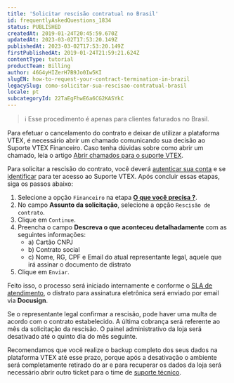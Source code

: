 ```yaml
---
title: 'Solicitar rescisão contratual no Brasil'
id: frequentlyAskedQuestions_1834
status: PUBLISHED
createdAt: 2019-01-24T20:45:59.670Z
updatedAt: 2023-03-02T17:53:20.149Z
publishedAt: 2023-03-02T17:53:20.149Z
firstPublishedAt: 2019-01-24T21:59:21.624Z
contentType: tutorial
productTeam: Billing
author: 46G4yHIZerH7B9Jo0Iw5KI
slugEN: how-to-request-your-contract-termination-in-brazil
legacySlug: como-solicitar-sua-rescisao-contratual-brasil
locale: pt
subcategoryId: 22TaEgFhwE6a6CG2KASYkC
---
```


> ℹ️ Esse procedimento é apenas para clientes faturados no Brasil.

Para efetuar o cancelamento do contrato e deixar de utilizar a plataforma VTEX, é necessário abrir um chamado comunicando sua decisão ao Suporte VTEX Financeiro. Caso tenha dúvidas sobre como abrir um chamado, leia o artigo [Abrir chamados para o suporte VTEX](https://help.vtex.com/pt/tutorial/abrir-chamados-para-o-suporte-vtex--16yOEqpO32UQYygSmMSSAM).

Para solicitar a rescisão do contrato, você deverá [autenticar sua conta](https://help.vtex.com/pt/tutorial/abrir-chamados-para-o-suporte-vtex--16yOEqpO32UQYygSmMSSAM#1-autenticar-sua-conta) e se [identificar](https://help.vtex.com/pt/tutorial/abrir-chamados-para-o-suporte-vtex--16yOEqpO32UQYygSmMSSAM#2-vamos-comecar) para ter acesso ao Suporte VTEX. Após concluir essas etapas, siga os passos abaixo:

1. Selecione a opção `Financeiro` na etapa **[O que você precisa ?](https://help.vtex.com/pt/tutorial/abrir-chamados-para-o-suporte-vtex--16yOEqpO32UQYygSmMSSAM#3-o-que-voce-precisa)**.
2. No campo **Assunto da solicitação**, selecione a opção `Rescisão de contrato`.
3. Clique em `Continue`.
4. Preencha o campo **Descreva o que aconteceu detalhadamente** com as seguintes informações:
   * a) Cartão CNPJ
   * b) Contrato social
   * c) Nome, RG, CPF e Email do atual representante legal, aquele que irá assinar o documento de distrato
5. Clique em `Enviar`.

Feito isso, o processo será iniciado internamente e conforme o [SLA de atendimento](https://help.vtex.com/pt/faq/suporte-vtex-brasil--5q861sTw1n7H2BENOu7ls9#disponibilidade-e-sla-de-atendimento), o distrato para assinatura eletrônica será enviado por email via **Docusign**.

Se o representante legal confirmar a rescisão, pode haver uma multa de acordo com o contrato estabelecido. A última cobrança será referente ao mês da solicitação da rescisão. O painel administrativo da loja será desativado até o quinto dia do mês seguinte. 

Recomendamos que você realize o backup completo dos seus dados na plataforma VTEX até esse prazo, porque após a desativação o ambiente será completamente retirado do ar e para recuperar os dados da loja será necessário abrir outro ticket para o time de [suporte técnico](https://help.vtex.com/pt/tutorial/abrir-chamados-para-o-suporte-vtex--16yOEqpO32UQYygSmMSSAM#tecnico).

